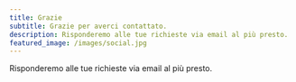 ```yaml
---
title: Grazie
subtitle: Grazie per averci contattato.
description: Risponderemo alle tue richieste via email al più presto.
featured_image: /images/social.jpg
---
```

Risponderemo alle tue richieste via email al più presto.
